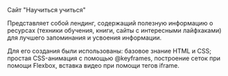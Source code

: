 Сайт "Научиться учиться"

Представляет собой лендинг, содержащий полезную информацию о ресурсах (техники обучения, книги, сайты с интересными лайфхаками) для лучшего запоминания и усвоения информации.

Для его создания были использованы: базовое знание HTML и CSS; простая CSS-анимация с помощью @keyframes, построение сеток при помощи Flexbox, вставка видео при помощи тегов iframe.
